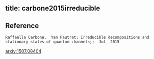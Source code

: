 title: carbone2015irreducible
---


## Reference

	Raffaella Carbone,  Yan Pautrat; Irreducible decompositions and stationary states of quantum channels;;  Jul  2015


[arxiv:1507.08404](https://arxiv.org/abs/1507.08404)